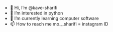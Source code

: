 - 👋 Hi, I’m @kave-sharifi
- 👀 I’m interested in python
- 🌱 I’m currently learning computer software
- 📫 How to reach me mo._.sharifi = instagram ID

<!---
kave-sharifi/kave-sharifi is a ✨ special ✨ repository because its `README.md` (this file) appears on your GitHub profile.
You can click the Preview link to take a look at your changes.
--->
